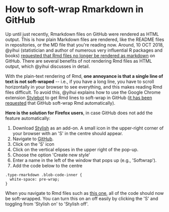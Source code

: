 How to soft-wrap Rmarkdown in GitHub
===============================================

Up until just recently, Rmarkdown files on GitHub were rendered as HTML output. This is how plain Markdown files are rendered, like the README files in repositories, or the MD file that you're reading now. Around, 10 OCT 2018, @yihui (statistician and author of numerous very influential R packages and books) [requested that Rmd files no longer be rendered as markdown](https://yihui.name/en/2018/10/rmd-github/) on GitHub. There are several benefits of not rendering Rmd files as HTML output, which @yihui discusses in detail.

With the plain-text rendering of Rmd, **one annoyance is that a single line of text is not soft-wraped** -- i.e., if you have a long line, you have to scroll horizontally in your browser to see everything, and this makes reading Rmd files difficult. To avoid this, @yihui explains how to use the Google Chrome extension [Stylebot](https://chrome.google.com/webstore/detail/stylebot/oiaejidbmkiecgbjeifoejpgmdaleoha) to get Rmd lines to soft-wrap in GitHub ([it has been requested](https://github.com/github/markup/pull/1235) that GitHub soft-wrap Rmd automatically). 

**Here is the solution for Firefox users**, in case GitHub does not add the feature automatically: 

1. Download [Stylish](https://addons.mozilla.org/en-GB/firefox/addon/stylish/) as an add-on.  A small icon in the upper-right corner of your browser with an 'S' in the centre should appear.
2. Navigate to [GitHub](https://github.com).
3. Click on the 'S' icon
4. Click on the vertical elipses in the upper right of the pop-up. 
5. Choose the option 'Create new style'
6. Enter a name in the left of the window that pops up (e.g., 'Softwrap').
7. Add the code below to the centre

```
.type-rmarkdown .blob-code-inner {
  white-space: pre-wrap;
}
```

When you navigate to Rmd files such as [this one](https://github.com/StirlingCodingClub/version_control/blob/master/vc_notes.Rmd), all of the code should now be soft-wrapped. You can turn this on an off easily by clicking the 'S' and toggling from 'Stylish on' to 'Stylish off'.
